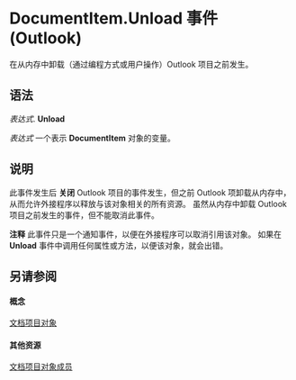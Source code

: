 
# DocumentItem.Unload 事件 (Outlook)

在从内存中卸载（通过编程方式或用户操作）Outlook 项目之前发生。


## 语法

 _表达式_. **Unload**

 _表达式_ 一个表示 **DocumentItem** 对象的变量。


## 说明

此事件发生后 **关闭** Outlook 项目的事件发生，但之前 Outlook 项卸载从内存中，从而允许外接程序以释放与该对象相关的所有资源。 虽然从内存中卸载 Outlook 项目之前发生的事件，但不能取消此事件。


 **注释**  此事件只是一个通知事件，以便在外接程序可以取消引用该对象。 如果在 **Unload** 事件中调用任何属性或方法，以便该对象，就会出错。


## 另请参阅


#### 概念


[文档项目对象](7b0a6af0-6632-3ff6-841f-5b081d0d68d8.md)
#### 其他资源


[文档项目对象成员](2c6d563b-39cb-9cb3-3bfe-93fe595325cf.md)